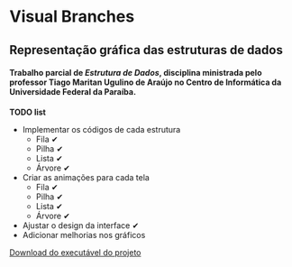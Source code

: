 # **Visual Branches**
## Representação gráfica das estruturas de dados
#### Trabalho parcial de *Estrutura de Dados*, disciplina ministrada pelo professor Tiago Maritan Ugulino de Araújo no **Centro de Informática** da **Universidade Federal da Paraíba**.


**TODO list**

 - Implementar os códigos de cada estrutura
	 - Fila ✔
	 - Pilha ✔
	 - Lista ✔
	 - Árvore ✔
 - Criar as animações para cada tela
	 - Fila ✔
	 - Pilha ✔
	 - Lista ✔
	 - Árvore ✔
 - Ajustar o design da interface ✔
 - Adicionar melhorias nos gráficos

[Download do executável do projeto](https://goo.gl/hhAa3r)
